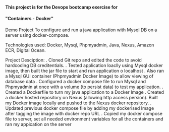 #### This project is for the Devops bootcamp exercise for 
#### "Containers - Docker" 

Demo Project
To configure and run a java application with Mysql DB on a server using docker-compose.

Technologies used:
Docker, Mysql, Phpmyadmin, Java, Nexus, Amazon ECR, Digital Ocean.

Project Desciption:
. Cloned Git repo and edited the code to avoid hardcoding DB creditentials.
. Tested application loaclly using Mysql docker image, then built the jar file to start and run application o localhost
. Also ran a Mysql GUI container (Phpmyadmin Docker Image) to allow viewing of database data
. Configured a docker compose file to run Mysql and Phpmyadmin at once with a volume (to persist data) to test my application.
. Created a Dockerfile to turn my java application to a Docker Image
. Created a docker hosted repository on Nexus (allowing http access persion). Built my Docker image locally and pushed to the Nexus docker repository.
. Updated previous docker compose file by adding my dockerised Image after tagging the image with docker repo URL
. Copied my docker compose file to server, set all needed environment variables for all the containers and ran my appication on the server 

